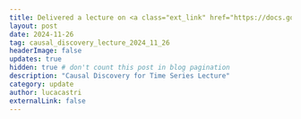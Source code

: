 ```yaml
---
title: Delivered a lecture on <a class="ext_link" href="https://docs.google.com/presentation/d/1uaveDbg5Lhnld_S-zsU1IFHbXWftBXklFhi2TF5Fd1c/edit?usp=sharing">Causal Discovery for Time-Series Data</a> as part of the Artificial Intelligence course in the Computer Science program at the University of Padua.
layout: post
date: 2024-11-26
tag: causal_discovery_lecture_2024_11_26
headerImage: false
updates: true
hidden: true # don't count this post in blog pagination
description: "Causal Discovery for Time Series Lecture"
category: update
author: lucacastri
externalLink: false
---
```

